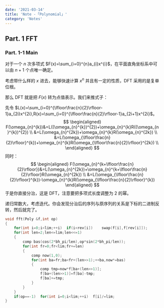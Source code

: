 ```yaml
---
date: '2021-03-14'
title: 'Note -「Polynomial」'
category: 'Notes'
---
```


## Part. 1 FFT

### Part. 1-1 Main

对于一个 $n$ 次多项式 $F(x)=\sum_{i=0}^{n}a_{i}x^{i}$，在平面直角坐标系中可以由 $n+1$ 个点唯一确定。

考虑带什么样的 $x$ 进去，能够快速计算 $x^{n}$ 并且有一定的性质，DFT 采用的是复单位根。

那么 DFT 就是把 $F(x)$ 转为点值表示。我们来推式子：

先令 $L(x)=\sum_{i=0}^{\lfloor\frac{n}{2}\rfloor-1}a_{2i}x^{2i},R(x)=\sum_{i=0}^{\lfloor\frac{n}{2}\rfloor-1}a_{2i+1}x^{2i}$。
$$
\begin{aligned}
F(\omega_{n}^{k})&=L((\omega_{n}^{k})^{2})+\omega_{n}^{k}R((\omega_{n}^{k})^{2}) \\
&=L(\omega_{n}^{2k})+\omega_{n}^{k}R(\omega_{n}^{2k}) \\
&=L(\omega_{\lfloor\frac{n}{2}\rfloor}^{k})+\omega_{n}^{k}R(\omega_{\lfloor\frac{n}{2}\rfloor}^{2k}) \\
\end{aligned}
$$
同时：
$$
\begin{aligned}
F(\omega_{n}^{k+\lfloor\frac{n}{2}\rfloor})&=L(\omega_{n}^{2k})+\omega_{n}^{k+\lfloor\frac{n}{2}\rfloor}R(\omega_{n}^{2k}) \\
&=L(\omega_{\lfloor\frac{n}{2}\rfloor}^{k})-\omega_{n}^{k}R(\omega_{\lfloor\frac{n}{2}\rfloor}^{k})
\end{aligned}
$$
于是你直接分治，这是 DFT，注意要把多项式长度调整为 $2$ 的幂。

递归常数大，考虑迭代。你会发现分治后的序列与原序列的关系是下标的二进制反转，然后就完了。

```cpp
void fft(Poly &f,int op)
{
	for(int i=0;i<lim;++i)	if(i<rev[i])	swap(f[i],f[rev[i]]);
	for(int len=2;len<=lim;len<<=1)
	{
		comp bas(cos(2*bh_pi/len),op*sin(2*bh_pi/len));
		for(int fr=0;fr<lim;fr+=len)
		{
			comp now(1,0);
			for(int ba=fr;ba<fr+(len>>1);++ba,now*=bas)
			{
				comp tmp=now*f[ba+(len>>1)];
				f[ba+(len>>1)]=f[ba]-tmp;
				f[ba]+=tmp;
			}
		}
	}
	if(op==-1)	for(int i=0;i<lim;++i)	f[i]/=lim;
}
```
